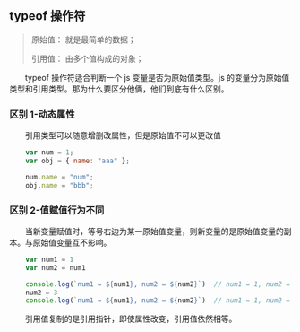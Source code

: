 ## typeof 操作符

> 原始值： 就是最简单的数据；
>
> 引用值： 由多个值构成的对象；

&emsp;&emsp;typeof 操作符适合判断一个 js 变量是否为原始值类型。js 的变量分为原始值类型和引用类型。那为什么要区分他俩，他们到底有什么区别。

### 区别 1-动态属性

&emsp;&emsp;引用类型可以随意增删改属性，但是原始值不可以更改值

```js
    var num = 1;
    var obj = { name: "aaa" };

    num.name = "num";
    obj.name = "bbb";
```

### 区别 2-值赋值行为不同

&emsp;&emsp;当新变量赋值时，等号右边为某一原始值变量，则新变量的是原始值变量的副本。与原始值变量互不影响。

``` js
    var num1 = 1
    var num2 = num1

    console.log(`num1 = ${num1}, num2 = ${num2}`)  // num1 = 1, num2 = 1
    num2 = 3 
    console.log(`num1 = ${num1}, num2 = ${num2}`)  // num1 = 1, num2 = 3
```

&emsp;&emsp;引用值复制的是引用指针，即使属性改变，引用值依然相等。